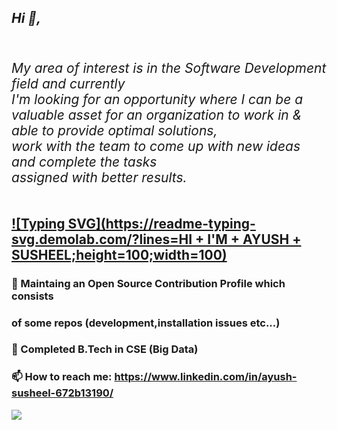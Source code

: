 <!DOCTYPE>
<html>
<h2>
<b><i>
Hi 👋,
<h6> 
<br>
My area of interest is in the Software Development field and currently<br>
I'm looking for an opportunity where I can be a valuable asset for an organization to work in &<br> able to provide optimal solutions, <br>work with the team to come up with new ideas and complete the tasks<br> 
assigned with better results.
</h6>
</b></i><h2>

<!--
**Ayushsusheel/Ayushsusheel** is a ✨ _special_ ✨ repository because its `README.md` (this file) appears on your GitHub profile. -->

[![Typing SVG](https://readme-typing-svg.demolab.com/?lines=HI + I'M + AYUSH + SUSHEEL;height=100;width=100)](https://git.io/typing-svg)

### 🔭 Maintaing an Open Source Contribution Profile which consists
###    of some repos (development,installation issues etc...) <br> 

### 🌱 Completed B.Tech in CSE (Big Data)

<!----### 🤔 I’m looking for members that can contribute to a project on Big Data.--> 
### 📫 How to reach me: https://www.linkedin.com/in/ayush-susheel-672b13190/
<img src ="https://github-readme-stats.vercel.app/api?username=AyushSusheel&&show_icons=true&title_color=ffffff&icon_color=bb2acf&text_color=daf7dc&bg_color=151515">





                              
                                    
                                        
                                          
                                                               
                                    
                                        
                                          
                            


</html>
